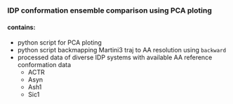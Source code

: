 ### IDP conformation ensemble comparison using PCA ploting
#### contains:
- python script for PCA ploting
- python script backmapping Martini3 traj to AA resolution using `backward`
- processed data of diverse IDP systems with available AA reference conformation data
  - ACTR
  - Asyn
  - Ash1
  - Sic1
